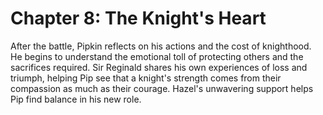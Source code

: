 # Chapter 8: The Knight's Heart

After the battle, Pipkin reflects on his actions and the cost of knighthood. He begins to understand the emotional toll of protecting others and the sacrifices required. Sir Reginald shares his own experiences of loss and triumph, helping Pip see that a knight's strength comes from their compassion as much as their courage. Hazel's unwavering support helps Pip find balance in his new role.
